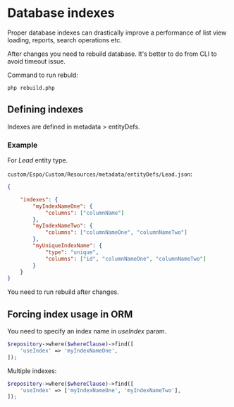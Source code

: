 # Database indexes

Proper database indexes can drastically improve a performance of list view loading, reports, search operations etc.

After changes you need to rebuild database. It's better to do from CLI to avoid timeout issue.

Command to run rebuld:

```
php rebuild.php
```

## Defining indexes

Indexes are defined in metadata > entityDefs.

### Example

For *Lead* entity type.

`custom/Espo/Custom/Resources/metadata/entityDefs/Lead.json`:


```json
{

    "indexes": {
        "myIndexNameOne": {
            "columns": ["columnName"]   
        },
        "myIndexNameTwo": {
            "columns": ["columnNameOne", "columnNameTwo"]  
        },
        "myUniqueIndexName": {
            "type": "unique",
            "columns": ["id", "columnNameOne", "columnNameTwo"]  
        }
    }
}
```

You need to run rebuild after changes.

## Forcing index usage in ORM

You need to specify an index name in *useIndex* param.

```php
$repository->where($whereClause)->find([
    'useIndex' => 'myIndexNameOne',
]);

```

Multiple indexes:

```php
$repository->where($whereClause)->find([
    'useIndex' => ['myIndexNameOne', 'myIndexNameTwo'],
]);

